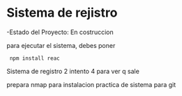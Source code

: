<h1>Sistema de rejistro</h1> 

-Estado del Proyecto: En costruccion

para ejecutar el sistema, debes poner

``` npm install reac```

Sistema de registro 2
intento 4 para ver q sale

prepara nmap para instalacion 
 practica de sistema para git
